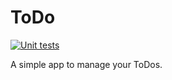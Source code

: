 # ToDo

[![Unit tests](https://github.com/ahnafis/todo/actions/workflows/unit-tests.yml/badge.svg)](https://github.com/ahnafis/todo/actions/workflows/unit-tests.yml)

A simple app to manage your ToDos.
